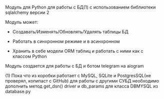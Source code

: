 Модуль для Python для работы с БД(1) с использованием библиотеки sqlalchemy версии 2

Модуль может:

  * Создавать/Изменять/Обновлять/Удалять таблицы БД

  * Работать в синхронном режиме и в асинхронном

  * Хранить в себе модели ORM таблиц и работать с ними как с классом Python


Модуль создается для работы с БД и ботом telegram на aiogram

(1) Пока что из коробки работает с MySQL, SQLite и PostgresSQL(не проверял, копипаст с GitHub)
для работы с другими СУБД необходимо дополнить метод get_dsn() driver и db_params для класса DBMYSQL из database.py
